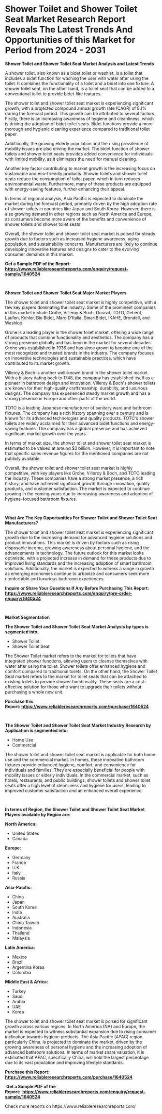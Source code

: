 <p><h1>Shower Toilet and Shower Toilet Seat Market Research Report Reveals The Latest Trends And Opportunities of this Market for Period from 2024 - 2031</h1></p><p><strong>Shower Toilet and Shower Toilet Seat Market Analysis and Latest Trends</strong></p>
<p><p>A shower toilet, also known as a bidet toilet or washlet, is a toilet that includes a bidet function for washing the user with water after using the toilet. It combines the functionality of a toilet and a bidet into one fixture. A shower toilet seat, on the other hand, is a toilet seat that can be added to a conventional toilet to provide bidet-like features.</p><p>The shower toilet and shower toilet seat market is experiencing significant growth, with a projected compound annual growth rate (CAGR) of 8.1% during the forecast period. This growth can be attributed to several factors. Firstly, there is an increasing awareness of hygiene and cleanliness, which is driving the adoption of bidet toilet seats. Bidet functions provide a more thorough and hygienic cleaning experience compared to traditional toilet paper.</p><p>Additionally, the growing elderly population and the rising prevalence of mobility issues are also driving the market. The bidet function of shower toilets and shower toilet seats provides added convenience for individuals with limited mobility, as it eliminates the need for manual cleaning.</p><p>Another key factor contributing to market growth is the increasing focus on sustainable and eco-friendly products. Shower toilets and shower toilet seats reduce the consumption of toilet paper, which in turn reduces environmental waste. Furthermore, many of these products are equipped with energy-saving features, further enhancing their appeal.</p><p>In terms of regional analysis, Asia Pacific is expected to dominate the market during the forecast period, primarily driven by the high adoption rate of shower toilets in countries like Japan and South Korea. However, there is also growing demand in other regions such as North America and Europe, as consumers become more aware of the benefits and convenience of shower toilets and shower toilet seats.</p><p>Overall, the shower toilet and shower toilet seat market is poised for steady growth due to factors such as increased hygiene awareness, aging population, and sustainability concerns. Manufacturers are likely to continue developing innovative features and designs to cater to the evolving consumer demands in this market.</p></p>
<p><strong>Get a Sample PDF of the Report:&nbsp; <a href="https://www.reliableresearchreports.com/enquiry/request-sample/1640524">https://www.reliableresearchreports.com/enquiry/request-sample/1640524</a></strong></p>
<p>&nbsp;</p>
<p><strong>Shower Toilet and Shower Toilet Seat Major Market Players</strong></p>
<p><p>The shower toilet and shower toilet seat market is highly competitive, with a few key players dominating the industry. Some of the prominent companies in this market include Grohe, Villeroy & Boch, Duravit, TOTO, Geberit, Laufen, Kohler, Bio Bidet, Maro D'Italia, SmartBidet, IKAHE, Brondell, and Washloo.</p><p>Grohe is a leading player in the shower toilet market, offering a wide range of products that combine functionality and aesthetics. The company has a strong presence globally and has been in the market for several decades. Grohe was established in 1936 and has since grown to become one of the most recognized and trusted brands in the industry. The company focuses on innovative technologies and sustainable practices, which have contributed to its market growth.</p><p>Villeroy & Boch is another well-known brand in the shower toilet market. With a history dating back to 1748, the company has established itself as a pioneer in bathroom design and innovation. Villeroy & Boch's shower toilets are known for their high-quality craftsmanship, durability, and luxurious designs. The company has experienced steady market growth and has a strong presence in Europe and other parts of the world.</p><p>TOTO is a leading Japanese manufacturer of sanitary ware and bathroom fixtures. The company has a rich history spanning over a century and is known for its advanced technologies and quality products. TOTO's shower toilets are widely acclaimed for their advanced bidet functions and energy-saving features. The company has a global presence and has achieved significant market growth over the years.</p><p>In terms of market size, the shower toilet and shower toilet seat market is estimated to be valued at around $2 billion. However, it is important to note that specific sales revenue figures for the mentioned companies are not publicly available.</p><p>Overall, the shower toilet and shower toilet seat market is highly competitive, with key players like Grohe, Villeroy & Boch, and TOTO leading the industry. These companies have a strong market presence, a rich history, and have achieved significant growth through innovation, quality products, and customer satisfaction. The market is expected to continue growing in the coming years due to increasing awareness and adoption of hygiene-focused bathroom fixtures.</p></p>
<p>&nbsp;</p>
<p><strong>What Are The Key Opportunities For Shower Toilet and Shower Toilet Seat Manufacturers?</strong></p>
<p><p>The shower toilet and shower toilet seat market is experiencing significant growth due to the increasing demand for advanced hygiene solutions and product innovations. This market is driven by factors such as rising disposable income, growing awareness about personal hygiene, and the advancements in technology. The future outlook for this market looks optimistic, with a projected increase in demand for these products due to improved living standards and the increasing adoption of smart bathroom solutions. Additionally, the market is expected to witness a surge in growth as emerging economies continue to urbanize and consumers seek more comfortable and luxurious bathroom experiences.</p></p>
<p><strong>Inquire or Share Your Questions If Any Before Purchasing This Report: <a href="https://www.reliableresearchreports.com/enquiry/pre-order-enquiry/1640524">https://www.reliableresearchreports.com/enquiry/pre-order-enquiry/1640524</a></strong></p>
<p>&nbsp;</p>
<p><strong>Market Segmentation</strong></p>
<p><strong>The Shower Toilet and Shower Toilet Seat Market Analysis by types is segmented into:</strong></p>
<p><ul><li>Shower Toilet</li><li>Shower Toilet Seat</li></ul></p>
<p><p>The Shower Toilet market refers to the market for toilets that have integrated shower functions, allowing users to cleanse themselves with water after using the toilet. Shower toilets offer enhanced hygiene and comfort compared to traditional toilets. On the other hand, the Shower Toilet Seat market refers to the market for toilet seats that can be attached to existing toilets to provide shower functionality. These seats are a cost-effective solution for those who want to upgrade their toilets without purchasing a whole new unit.</p></p>
<p><strong>Purchase this Report:&nbsp;<a href="https://www.reliableresearchreports.com/purchase/1640524">https://www.reliableresearchreports.com/purchase/1640524</a></strong></p>
<p>&nbsp;</p>
<p><strong>The Shower Toilet and Shower Toilet Seat Market Industry Research by Application is segmented into:</strong></p>
<p><ul><li>Home Use</li><li>Commercial</li></ul></p>
<p><p>The shower toilet and shower toilet seat market is applicable for both home use and the commercial market. In homes, these innovative bathroom fixtures provide enhanced hygiene, comfort, and convenience for individuals and families. They are especially beneficial for people with mobility issues or elderly individuals. In the commercial market, such as hotels, restaurants, and public buildings, shower toilets and shower toilet seats offer a high level of cleanliness and hygiene for users, leading to improved customer satisfaction and an enhanced overall experience.</p></p>
<p>&nbsp;</p>
<p><strong>In terms of Region, the Shower Toilet and Shower Toilet Seat Market Players available by Region are:</strong></p>
<p>
    <p> <strong> North America: </strong>
        <ul>
            <li>United States</li>
            <li>Canada</li>
        </ul>
        </p> 
    <p> <strong> Europe: </strong>
        <ul>
            <li>Germany</li>
            <li>France</li>
            <li>U.K.</li>
            <li>Italy</li>
            <li>Russia</li>
        </ul>
        </p> 
    <p> <strong> Asia-Pacific: </strong>
        <ul>
            <li>China</li>
            <li>Japan</li>
            <li>South Korea</li>
            <li>India</li>
            <li>Australia</li>
            <li>China Taiwan</li>
            <li>Indonesia</li>
            <li>Thailand</li>
            <li>Malaysia</li>
        </ul>
        </p> 
    <p> <strong> Latin America: </strong>
        <ul>
            <li>Mexico</li>
            <li>Brazil</li>
            <li>Argentina Korea</li>
            <li>Colombia</li>
        </ul>
        </p> 
    <p> <strong> Middle East & Africa: </strong>
        <ul>
            <li>Turkey</li>
            <li>Saudi</li>
            <li>Arabia</li>
            <li>UAE</li>
            <li>Korea</li>
        </ul>
    </p>
    </p>
<p><p>The shower toilet and shower toilet seat market is poised for significant growth across various regions. In North America (NA) and Europe, the market is expected to witness substantial expansion due to rising consumer inclination towards hygiene products. The Asia Pacific (APAC) region, particularly China, is projected to dominate the market, driven by the growing awareness of personal hygiene and the increasing adoption of advanced bathroom solutions. In terms of market share valuation, it is estimated that APAC, specifically China, will hold the largest percentage due to its vast population and improving lifestyle standards.</p></p>
<p><strong>Purchase this Report: <a href="https://www.reliableresearchreports.com/purchase/1640524">https://www.reliableresearchreports.com/purchase/1640524</a></strong></p>
<p>&nbsp;<strong>Get a Sample PDF of the Report:&nbsp;&nbsp;<a href="https://www.reliableresearchreports.com/enquiry/request-sample/1640524">https://www.reliableresearchreports.com/enquiry/request-sample/1640524</a></strong></p>
<p><strong></strong></p>
<p>Check more reports on https://www.reliableresearchreports.com/</p>
